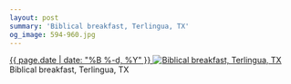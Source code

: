 ```yaml
---
layout: post
summary: 'Biblical breakfast, Terlingua, TX'
og_image: 594-960.jpg
---
```


<p>
 <time>
  <a href="/594">
   {{ page.date | date: "%B %-d, %Y" }}
  </a>
 </time>
 <a href="/594">
  <img alt="Biblical breakfast, Terlingua, TX" data-taken="12/19/2016" sizes="(min-width: 700px) 50vw, calc(100vw - 2rem)" src="{{ site.assets_url }}/594-480.jpg" srcset="{{ site.assets_url }}/594-240.jpg 240w, {{ site.assets_url }}/594-480.jpg 480w, {{ site.assets_url }}/594-720.jpg 720w, {{ site.assets_url }}/594-960.jpg 960w"/>
 </a>
 <span>
  Biblical breakfast, Terlingua, TX
 </span>
</p>
